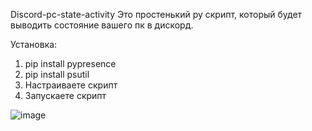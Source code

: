 Discord-pc-state-activity
Это простенький py скрипт, который будет выводить состояние вашего пк в дискорд.

Установка:
1. pip install pypresence
2. pip install psutil
3. Настраиваете скрипт
4. Запускаете скрипт

![image](https://user-images.githubusercontent.com/128633248/232321429-53a12835-4e02-411a-bbb6-4269ba67c14f.png)
